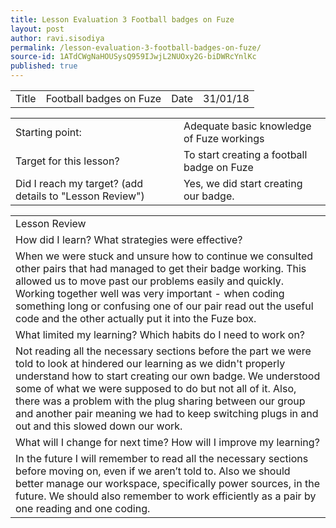 ```yaml
---
title: Lesson Evaluation 3 Football badges on Fuze
layout: post
author: ravi.sisodiya
permalink: /lesson-evaluation-3-football-badges-on-fuze/
source-id: 1ATdCWgNaHOUSysQ959IJwjL2NUOxy2G-biDWRcYnlKc
published: true
---
```

<table>
  <tr>
    <td>Title</td>
    <td>Football badges on Fuze</td>
    <td>Date</td>
    <td>31/01/18</td>
  </tr>
</table>


<table>
  <tr>
    <td>Starting point:</td>
    <td>Adequate basic knowledge of Fuze workings</td>
  </tr>
  <tr>
    <td>Target for this lesson?</td>
    <td>To start creating a football badge on Fuze</td>
  </tr>
  <tr>
    <td>Did I reach my target? 
(add details to "Lesson Review")</td>
    <td>Yes, we did start creating our badge.</td>
  </tr>
</table>


<table>
  <tr>
    <td>Lesson Review</td>
  </tr>
  <tr>
    <td>How did I learn? What strategies were effective? </td>
  </tr>
  <tr>
    <td>When we were stuck and unsure how to continue we consulted other pairs that had managed to get their badge working. This allowed us to move past our problems easily and quickly. Working together well was very important - when coding something long or confusing one of our pair read out the useful code and the other actually put it into the Fuze box.</td>
  </tr>
  <tr>
    <td>What limited my learning? Which habits do I need to work on? </td>
  </tr>
  <tr>
    <td>Not reading all the necessary sections before the part we were told to look at hindered our learning as we didn't properly understand how to start creating our own badge. We understood some of what we were supposed to do but not all of it. Also, there was a problem with the plug sharing between our group and another pair meaning we had to keep switching plugs in and out and this slowed down our work.</td>
  </tr>
  <tr>
    <td>What will I change for next time? How will I improve my learning?</td>
  </tr>
  <tr>
    <td>In the future I will remember to read all the necessary sections before moving on, even if we aren’t told to. Also we should better manage our workspace, specifically power sources, in the future. We should also remember to work efficiently as a pair by one reading and one coding.</td>
  </tr>
</table>


